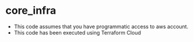 # core_infra

- This code assumes that you have programmatic access to aws account.
- This code has been executed using Terraform Cloud

